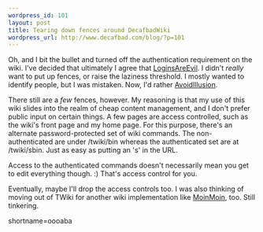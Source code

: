 ```yaml
--- 
wordpress_id: 101
layout: post
title: Tearing down fences around DecafbadWiki
wordpress_url: http://www.decafbad.com/blog/?p=101
---
```

<p>Oh, and I bit the bullet and turned off the authentication requirement on the wiki.  I've decided that ultimately I agree that <a href="http://www.usemod.com/cgi-bin/mb.pl?LoginsAreEvil">LoginsAreEvil</a>.  I didn't <i>really</i> want to put up fences, or raise the laziness threshold.  I mostly wanted to identify people, but I was mistaken.  Now, I'd rather <a href="http://www.usemod.com/cgi-bin/mb.pl?AvoidIllusion">AvoidIllusion</a>.</p>
<p>There still are a <i>few</i> fences, however.  My reasoning is that my use of this wiki slides into the realm of cheap content management, and I don't prefer public input on certain things.  A few pages are access controlled, such as the wiki's front page and my home page.  For this purpose, there's an alternate password-protected set of wiki commands.  The non-authenticated are under /twiki/bin whereas the authenticated set are at /twiki/sbin.  Just as easy as putting an 's' in the URL.</p>
<p>Access to the authenticated commands doesn't necessarily mean you get to edit everything though. :)  That's access control for you.</p>
<p>Eventually, maybe I'll drop the access controls too.  I was also thinking of moving out of TWiki for another wiki implementation like <a href="http://www.decafbad.com/twiki/bin/view/Main/MoinMoin">MoinMoin</a>, too.  Still tinkering.</p>
<!--more-->
shortname=oooaba
